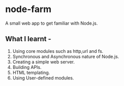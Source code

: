 # node-farm
A small web app to get familiar with Node.js.

## What I learnt -

1. Using core modules such as http,url and fs.
2. Synchronous and Asynchronous nature of Node.js.
3. Creating a simple web server.
4. Building APIs.
5. HTML templating.
6. Using User-defined modules.
